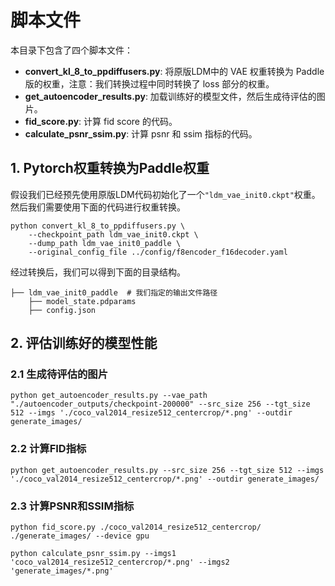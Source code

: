 # 脚本文件

本目录下包含了四个脚本文件：
- **convert_kl_8_to_ppdiffusers.py**: 将原版LDM中的 VAE 权重转换为 Paddle 版的权重，注意：我们转换过程中同时转换了 loss 部分的权重。
- **get_autoencoder_results.py**: 加载训练好的模型文件，然后生成待评估的图片。
- **fid_score.py**: 计算 fid score 的代码。
- **calculate_psnr_ssim.py**: 计算 psnr 和 ssim 指标的代码。

## 1. Pytorch权重转换为Paddle权重
假设我们已经预先使用原版LDM代码初始化了一个`"ldm_vae_init0.ckpt"`权重。然后我们需要使用下面的代码进行权重转换。

```shell
python convert_kl_8_to_ppdiffusers.py \
    --checkpoint_path ldm_vae_init0.ckpt \
    --dump_path ldm_vae_init0_paddle \
    --original_config_file ../config/f8encoder_f16decoder.yaml
```
经过转换后，我们可以得到下面的目录结构。

```shell
├── ldm_vae_init0_paddle  # 我们指定的输出文件路径
    ├── model_state.pdparams
    ├── config.json
```

## 2. 评估训练好的模型性能

### 2.1 生成待评估的图片

```shell
python get_autoencoder_results.py --vae_path "./autoencoder_outputs/checkpoint-200000" --src_size 256 --tgt_size 512 --imgs './coco_val2014_resize512_centercrop/*.png' --outdir generate_images/
```

### 2.2 计算FID指标

```shell
python get_autoencoder_results.py --src_size 256 --tgt_size 512 --imgs './coco_val2014_resize512_centercrop/*.png' --outdir generate_images/
```

### 2.3 计算PSNR和SSIM指标

```shell
python fid_score.py ./coco_val2014_resize512_centercrop/ ./generate_images/ --device gpu

python calculate_psnr_ssim.py --imgs1 'coco_val2014_resize512_centercrop/*.png' --imgs2 'generate_images/*.png'
```
